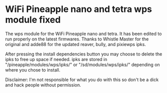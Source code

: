 # WiFi Pineapple nano and tetra wps module fixed
The wps module for the WiFi Pineapple nano and tetra. It has been edited to run properly on the latest firmwares.  Thanks to Whistle Master for the original and adde88 for the updated reaver, bully, and pixiewps ipks.

After pressing the install dependencies button you may choose to delete the ipks to free up space if needed. ipks are stored in "/pineapple/modules/wps/ipks/" or "/sd/modules/wps/ipks/" depending on where you chose to install. 

Disclaimer: I'm not responsible for what you do with this so don't be a dick and hack people without permission.
